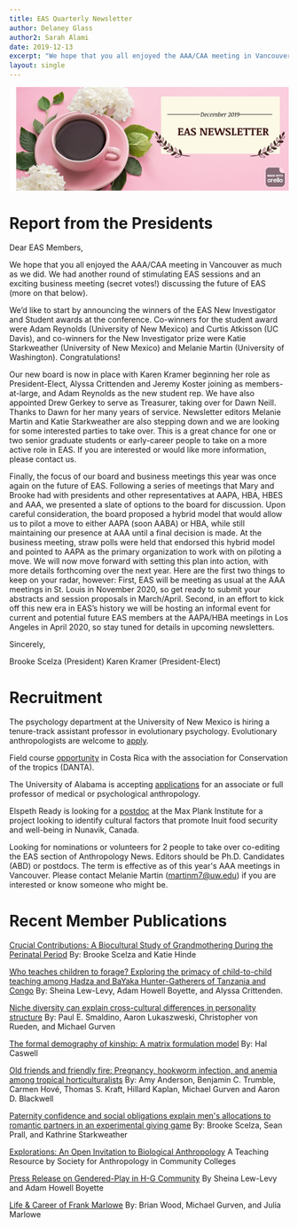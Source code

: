 ```yaml
---
title: EAS Quarterly Newsletter
author: Delaney Glass
author2: Sarah Alami
date: 2019-12-13
excerpt: "We hope that you all enjoyed the AAA/CAA meeting in Vancouver as much as we did...."
layout: single
---
```


![](/assets/images/dec2019.jpg)

# Report from the Presidents

Dear EAS Members,

We hope that you all enjoyed the AAA/CAA meeting in Vancouver as much as we did. We had another round of stimulating EAS sessions and an exciting business meeting (secret votes!) discussing the future of EAS (more on that below).

We’d like to start by announcing the winners of the EAS New Investigator and Student awards at the conference. Co-winners for the student award were Adam Reynolds (University of New Mexico) and Curtis Atkisson (UC Davis), and co-winners for the New Investigator prize were Katie Starkweather (University of New Mexico) and Melanie Martin (University of Washington). Congratulations!

Our new board is now in place with Karen Kramer beginning her role as President-Elect, Alyssa Crittenden and Jeremy Koster joining as members-at-large, and Adam Reynolds as the new student rep. We have also appointed Drew Gerkey to serve as Treasurer, taking over for Dawn Neill. Thanks to Dawn for her many years of service. Newsletter editors Melanie Martin and Katie Starkweather are also stepping down and we are looking for some interested parties to take over. This is a great chance for one or two senior graduate students or early-career people to take on a more active role in EAS. If you are interested or would like more information, please contact us.

Finally, the focus of our board and business meetings this year was once again on the future of EAS. Following a series of meetings that Mary and Brooke had with presidents and other representatives at AAPA, HBA, HBES and AAA, we presented a slate of options to the board for discussion. Upon careful consideration, the board proposed a hybrid model that would allow us to pilot a move to either AAPA (soon AABA) or HBA, while still maintaining our presence at AAA until a final decision is made. At the business meeting, straw polls were held that endorsed this hybrid model and pointed to AAPA as the primary organization to work with on piloting a move. We will now move forward with setting this plan into action, with more details forthcoming over the next year. Here are the first two things to keep on your radar, however: First, EAS will be meeting as usual at the AAA meetings in St. Louis in November 2020, so get ready to submit your abstracts and session proposals in March/April. Second, in an effort to kick off this new era in EAS’s history we will be hosting an informal event for current and potential future EAS members at the AAPA/HBA meetings in Los Angeles in April 2020, so stay tuned for details in upcoming newsletters.

Sincerely,

Brooke Scelza (President)
Karen Kramer (President-Elect)

# Recruitment

The psychology department at the University of New Mexico is hiring a tenure-track assistant professor in evolutionary psychology. Evolutionary anthropologists are welcome to [apply](https://evanthsoc.us15.list-manage.com/track/click?u=b66d0effc60d7e0f8e9508bd8&id=e2a058757d&e=873ff7a1dd).

Field course [opportunity](https://evanthsoc.us15.list-manage.com/track/click?u=b66d0effc60d7e0f8e9508bd8&id=0fcaf09460&e=873ff7a1dd) in Costa Rica with the association for Conservation of the tropics (DANTA).

The University of Alabama is accepting [applications](https://evanthsoc.us15.list-manage.com/track/click?u=b66d0effc60d7e0f8e9508bd8&id=5776d44777&e=873ff7a1dd) for an associate or full professor of medical or psychological anthropology.

Elspeth Ready is looking for a [postdoc](https://evanthsoc.us15.list-manage.com/track/click?u=b66d0effc60d7e0f8e9508bd8&id=2da9960aae&e=873ff7a1dd) at the Max Plank Institute for a project looking to identify cultural factors that promote Inuit food security and well-being in Nunavik, Canada.

Looking for nominations or volunteers for 2 people to take over co-editing the EAS section of Anthropology News. Editors should be Ph.D. Candidates (ABD) or postdocs. The term is effective as of this year's AAA meetings in Vancouver. Please contact Melanie Martin ([martinm7@uw.edu](mailto:martinm7@uw.edu)) if you are interested or know someone who might be.

# Recent Member Publications

[Crucial Contributions: A Biocultural Study of Grandmothering During the Perinatal Period](https://evanthsoc.us15.list-manage.com/track/click?u=b66d0effc60d7e0f8e9508bd8&id=639390774b&e=873ff7a1dd)
By: Brooke Scelza and Katie Hinde

[Who teaches children to forage? Exploring the primacy of child-to-child teaching among Hadza and BaYaka Hunter-Gatherers of Tanzania and Congo](https://evanthsoc.us15.list-manage.com/track/click?u=b66d0effc60d7e0f8e9508bd8&id=a0a912cec4&e=873ff7a1dd)
By: Sheina Lew-Levy, Adam Howell Boyette, and Alyssa Crittenden.

[Niche diversity can explain cross-cultural differences in personality structure](https://evanthsoc.us15.list-manage.com/track/click?u=b66d0effc60d7e0f8e9508bd8&id=919bdf0c69&e=873ff7a1dd)
By: Paul E. Smaldino, Aaron Lukaszweski, Christopher von Rueden, and Michael Gurven

[The formal demography of kinship: A matrix formulation model](https://evanthsoc.us15.list-manage.com/track/click?u=b66d0effc60d7e0f8e9508bd8&id=f228f2ef80&e=873ff7a1dd)
By: Hal Caswell

[Old friends and friendly fire: Pregnancy, hookworm infection, and anemia among tropical horticulturalists](https://evanthsoc.us15.list-manage.com/track/click?u=b66d0effc60d7e0f8e9508bd8&id=bbd921e3ff&e=873ff7a1dd)
By: Amy Anderson, Benjamin C. Trumble, Carmen Hové, Thomas S. Kraft, Hillard Kaplan, Michael Gurven and Aaron D. Blackwell

[Paternity confidence and social obligations explain men's allocations to romantic partners in an experimental giving game](https://evanthsoc.us15.list-manage.com/track/click?u=b66d0effc60d7e0f8e9508bd8&id=b62d2ba1e0&e=873ff7a1dd)
By: Brooke Scelza, Sean Prall, and Kathrine Starkweather

[Explorations: An Open Invitation to Biological Anthropology](https://evanthsoc.us15.list-manage.com/track/click?u=b66d0effc60d7e0f8e9508bd8&id=74af436bdb&e=873ff7a1dd)
A Teaching Resource by Society for Anthropology in Community Colleges

[Press Release on Gendered-Play in H-G Community](https://evanthsoc.us15.list-manage.com/track/click?u=b66d0effc60d7e0f8e9508bd8&id=d9bb2e4d9e&e=873ff7a1dd
)
By Sheina Lew-Levy and Adam Howell Boyette

[Life & Career of Frank Marlowe](https://evanthsoc.us15.list-manage.com/track/click?u=b66d0effc60d7e0f8e9508bd8&id=a471d07d4c&e=873ff7a1dd)
By: Brian Wood, Michael Gurven, and Julia Marlowe
